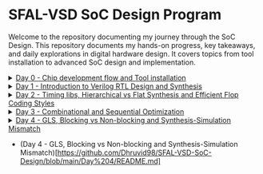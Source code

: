 # SFAL-VSD SoC Design Program
Welcome to the repository documenting my journey through the SoC Design. This repository documents my hands-on progress, key takeaways, and daily explorations in digital hardware design. It covers topics from tool installation to advanced SoC design and implementation.

<details> 
  <summary><a href="https://github.com/Dhruvid98/SFAL-VSD-SoC-Design/blob/main/Day%200/README.md" target="_blank">Day 0 - Chip development flow and Tool installation </a></summary>
</details>

<details> 
  <summary><a href="https://github.com/Dhruvid98/SFAL-VSD-SoC-Design/blob/main/Day%201/README.md" target="_blank">Day 1 - Introduction to Verilog RTL Design and Synthesis </a></summary>
</details>

<details> 
  <summary><a href="https://github.com/Dhruvid98/SFAL-VSD-SoC-Design/blob/main/Day%202/README.md" target="_blank">Day 2 - Timing libs, Hierarchical vs Flat Synthesis and Efficient Flop Coding Styles </a></summary>
</details>

<details> 
  <summary><a href="https://github.com/Dhruvid98/SFAL-VSD-SoC-Design/blob/main/Day%203/README.md" target="_blank">Day 3 - Combinational and Sequential Optimization </a></summary>
</details>

<details> 
  <summary><a href="https://github.com/Dhruvid98/SFAL-VSD-SoC-Design/blob/main/Day%204/README.md" target="_blank">Day 4 - GLS, Blocking vs Non-blocking and Synthesis-Simulation Mismatch </a></summary>
</details>

*  (Day 4 - GLS, Blocking vs Non-blocking and Synthesis-Simulation Mismatch)[https://github.com/Dhruvid98/SFAL-VSD-SoC-Design/blob/main/Day%204/README.md]
